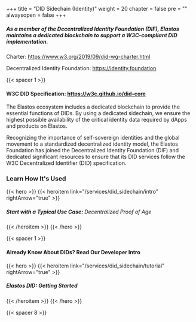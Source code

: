 

+++
title = "DID Sidechain (Identity)"
weight = 20
chapter = false
pre = ""
alwaysopen = false
+++

##### As a member of the Decentralized Identity Foundation (DIF), Elastos maintains a dedicated blockchain to support a W3C-compliant DID implementation.

Charter: https://www.w3.org/2019/09/did-wg-charter.html

Decentralized Identity Foundation: https://identity.foundation

{{< spacer 1 >}}

#### W3C DID Specification: <b><a href="https://w3c.github.io/did-core" target="_blank" onclick="event.stopPropagation();">https://w3c.github.io/did-core</a></b>

The Elastos ecosystem includes a dedicated blockchain to provide the essential functions of DIDs. By using a dedicated 
sidechain, we ensure the highest possible availability of the critical identity data required by dApps and products on Elastos.

Recognizing the importance of self-sovereign identities and the global movement to a standardized decentralized identity 
model, the Elastos Foundation has joined the Decentralized Identity Foundation (DIF) and dedicated significant resources 
to ensure that its DID services follow the W3C Decentralized Identifier (DID) specification.

### Learn How It's Used

{{< hero >}}
    {{< heroitem link="/services/did_sidechain/intro" rightArrow="true" >}}
        <h5>Start with a Typical Use Case: <span style="font-weight: 400;">Decentralized Proof of Age</span></h5>
    {{< /heroitem >}}
{{< /hero >}}

{{< spacer 1 >}}

#### Already Know About DIDs? Read Our Developer Intro

{{< hero >}}
    {{< heroitem link="/services/did_sidechain/tutorial" rightArrow="true" >}}
        <h5>Elastos DID: Getting Started</h5>
    {{< /heroitem >}}
{{< /hero >}}

{{< spacer 8 >}}
